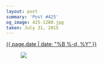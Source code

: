 ```yaml
---
layout: post
summary: 'Post #425'
og_image: 425-1280.jpg
taken: July 31, 2015
---
```


<div class="post">
 <time>
  <a href="/425">
   {{ page.date | date: "%B %-d, %Y" }}
  </a>
 </time>
 <a href="/425">
  <figure data-taken="7/31/2015">
   <img sizes="(min-width: 700px) 50vw, calc(100vw - 2rem)" src="{{ site.assets_url }}/425-640.jpg" srcset="{{ site.assets_url }}/425-1280.jpg 1280w, {{ site.assets_url }}/425-960.jpg 960w, {{ site.assets_url }}/425-640.jpg 640w, {{ site.assets_url }}/425-320.jpg 320w"/>
  </figure>
 </a>
</div>
